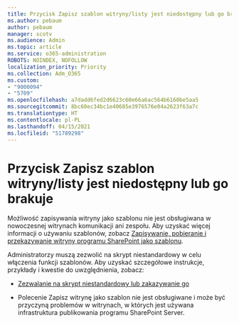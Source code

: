 ```yaml
---
title: Przycisk Zapisz szablon witryny/listy jest niedostępny lub go brakuje
ms.author: pebaum
author: pebaum
manager: scotv
ms.audience: Admin
ms.topic: article
ms.service: o365-administration
ROBOTS: NOINDEX, NOFOLLOW
localization_priority: Priority
ms.collection: Adm_O365
ms.custom:
- "9000094"
- "5709"
ms.openlocfilehash: a7dadd6fed2d6623c60e66a6ac564b6160be5aa5
ms.sourcegitcommit: 8bc60ec34bc1e40685e3976576e04a2623f63a7c
ms.translationtype: HT
ms.contentlocale: pl-PL
ms.lasthandoff: 04/15/2021
ms.locfileid: "51789298"
---
```

# <a name="save-sitelist-template-button-not-available-or-missing"></a>Przycisk Zapisz szablon witryny/listy jest niedostępny lub go brakuje

Możliwość zapisywania witryny jako szablonu nie jest obsługiwana w nowoczesnej witrynach komunikacji ani zespołu. Aby uzyskać więcej informacji o używaniu szablonów, zobacz [Zapisywanie, pobieranie i przekazywanie witryny programu SharePoint jako szablonu](https://docs.microsoft.com/sharepoint/dev/general-development/save-download-and-upload-a-sharepoint-site-as-a-template).

Administratorzy muszą zezwolić na skrypt niestandardowy w celu włączenia funkcji szablonów. Aby uzyskać szczegółowe instrukcje, przykłady i kwestie do uwzględnienia, zobacz:

- [Zezwalanie na skrypt niestandardowy lub zakazywanie go](https://docs.microsoft.com/sharepoint/allow-or-prevent-custom-script)

- Polecenie Zapisz witrynę jako szablon nie jest obsługiwane i może być przyczyną problemów w witrynach, w których jest używana infrastruktura publikowania programu SharePoint Server.


